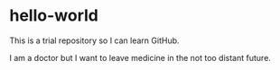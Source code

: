 # hello-world
This is a trial repository so I can learn GitHub. 

I am a doctor but I want to leave medicine in the not too distant future. 
